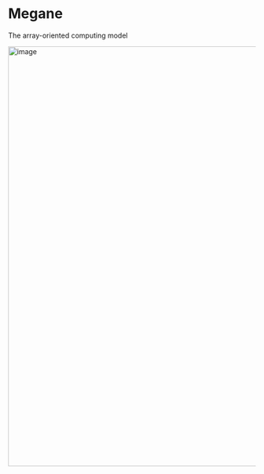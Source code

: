 # Megane
The array-oriented computing model 

<img width="856" alt="image" src="https://github.com/user-attachments/assets/c4e6ebe3-090d-4dee-9410-90f49724aaf5">
